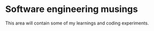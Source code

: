 # Software engineering musings

This area will contain some of my learnings and coding experiments.
